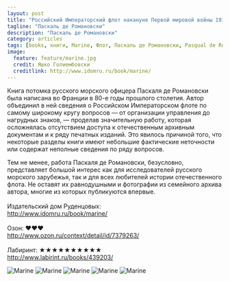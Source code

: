 ```yaml
---
layout: post
title: "Российский Императорский флот накануне Первой мировой войны 1914-1918 г."
tagline: "Паскаль де Романовски"
description: "Паскаль де Романовски"
category: articles
tags: [books, книги, Marine, Флот, Паскаль де Романовски, Pasqual de Romanovski]
image:
  feature: feature/marine.jpg
  credit: Яшко Голиембовски
  creditlink: http://www.idomru.ru/book/marine/
---
```

Книга потомка русского морского офицера Паскаля де Романовски была написана во Франции в 80-е годы прошлого столетия. Автор объединил в ней сведения о Российском Императорском флоте по самому широкому кругу вопросов — от организации управления до нагрудных знаков, — проделав значительную работу, которая осложнялась отсутствием доступа к отечественным архивным документам и к ряду печатных изданий. Это явилось причиной того, что некоторые разделы книги имеют небольшие фактические неточности или содержат неполные сведения по ряду вопросов.

Тем не менее, работа Паскаля де Романовски, безусловно, представляет большой интерес как для исследователей русского морского зарубежья, так и для всех любителей истории отечественного флота. Не оставят их равнодушными и фотографии из семейного архива автора, многие из которых публикуются впервые.
<br/>
<br/>
Издательский дом Руденцовых:  
<http://www.idomru.ru/book/marine/>  
<br/>
Озон: ♥♥♥  
<http://www.ozon.ru/context/detail/id/7379263/>  
<br/>
Лабиринт: ★★★★★★★★★★  
<http://www.labirint.ru/books/439203/>  

<!-- https://github.com/ionelmc/jquery-gp-gallery -->
<div class="pictures">
	<img title="Marine" src="{{ site.url }}/images/books-others/2008-marine_large.jpg" />
	<img title="Marine" src="{{ site.url }}/images/books-others/2008-marine_page1.jpg" />
	<img title="Marine" src="{{ site.url }}/images/books-others/2008-marine_page2-3.jpg" />
	<img title="Marine" src="{{ site.url }}/images/books-others/2008-marine_page10-11.jpg" />
	<img title="Marine" src="{{ site.url }}/images/books-others/2008-marine_page12-13.jpg" />
</div>

